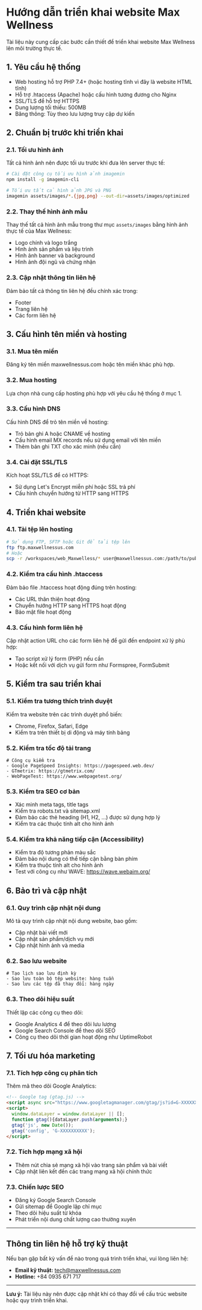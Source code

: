 # Hướng dẫn triển khai website Max Wellness

Tài liệu này cung cấp các bước cần thiết để triển khai website Max Wellness lên môi trường thực tế.

## 1. Yêu cầu hệ thống

- Web hosting hỗ trợ PHP 7.4+ (hoặc hosting tĩnh vì đây là website HTML tĩnh)
- Hỗ trợ .htaccess (Apache) hoặc cấu hình tương đương cho Nginx
- SSL/TLS để hỗ trợ HTTPS
- Dung lượng tối thiểu: 500MB
- Băng thông: Tùy theo lưu lượng truy cập dự kiến

## 2. Chuẩn bị trước khi triển khai

### 2.1. Tối ưu hình ảnh
Tất cả hình ảnh nên được tối ưu trước khi đưa lên server thực tế:
```bash
# Cài đặt công cụ tối ưu hình ảnh imagemin
npm install -g imagemin-cli

# Tối ưu tất cả hình ảnh JPG và PNG
imagemin assets/images/*.{jpg,png} --out-dir=assets/images/optimized
```

### 2.2. Thay thế hình ảnh mẫu
Thay thế tất cả hình ảnh mẫu trong thư mục `assets/images` bằng hình ảnh thực tế của Max Wellness:
- Logo chính và logo trắng
- Hình ảnh sản phẩm và liệu trình
- Hình ảnh banner và background
- Hình ảnh đội ngũ và chứng nhận

### 2.3. Cập nhật thông tin liên hệ
Đảm bảo tất cả thông tin liên hệ đều chính xác trong:
- Footer
- Trang liên hệ
- Các form liên hệ

## 3. Cấu hình tên miền và hosting

### 3.1. Mua tên miền
Đăng ký tên miền maxwellnessus.com hoặc tên miền khác phù hợp.

### 3.2. Mua hosting
Lựa chọn nhà cung cấp hosting phù hợp với yêu cầu hệ thống ở mục 1.

### 3.3. Cấu hình DNS
Cấu hình DNS để trỏ tên miền về hosting:
- Trỏ bản ghi A hoặc CNAME về hosting
- Cấu hình email MX records nếu sử dụng email với tên miền
- Thêm bản ghi TXT cho xác minh (nếu cần)

### 3.4. Cài đặt SSL/TLS
Kích hoạt SSL/TLS để có HTTPS:
- Sử dụng Let's Encrypt miễn phí hoặc SSL trả phí
- Cấu hình chuyển hướng từ HTTP sang HTTPS

## 4. Triển khai website

### 4.1. Tải tệp lên hosting
```bash
# Sử dụng FTP, SFTP hoặc Git để tải tệp lên
ftp ftp.maxwellnessus.com
# Hoặc
scp -r /workspaces/web_Maxwelless/* user@maxwellnessus.com:/path/to/public_html/
```

### 4.2. Kiểm tra cấu hình .htaccess
Đảm bảo file .htaccess hoạt động đúng trên hosting:
- Các URL thân thiện hoạt động
- Chuyển hướng HTTP sang HTTPS hoạt động
- Bảo mật file hoạt động

### 4.3. Cấu hình form liên hệ
Cập nhật action URL cho các form liên hệ để gửi đến endpoint xử lý phù hợp:
- Tạo script xử lý form (PHP) nếu cần
- Hoặc kết nối với dịch vụ gửi form như Formspree, FormSubmit

## 5. Kiểm tra sau triển khai

### 5.1. Kiểm tra tương thích trình duyệt
Kiểm tra website trên các trình duyệt phổ biến:
- Chrome, Firefox, Safari, Edge
- Kiểm tra trên thiết bị di động và máy tính bảng

### 5.2. Kiểm tra tốc độ tải trang
```
# Công cụ kiểm tra
- Google PageSpeed Insights: https://pagespeed.web.dev/
- GTmetrix: https://gtmetrix.com/
- WebPageTest: https://www.webpagetest.org/
```

### 5.3. Kiểm tra SEO cơ bản
- Xác minh meta tags, title tags
- Kiểm tra robots.txt và sitemap.xml
- Đảm bảo các thẻ heading (H1, H2, ...) được sử dụng hợp lý
- Kiểm tra các thuộc tính alt cho hình ảnh

### 5.4. Kiểm tra khả năng tiếp cận (Accessibility)
- Kiểm tra độ tương phản màu sắc
- Đảm bảo nội dung có thể tiếp cận bằng bàn phím
- Kiểm tra thuộc tính alt cho hình ảnh
- Test với công cụ như WAVE: https://wave.webaim.org/

## 6. Bảo trì và cập nhật

### 6.1. Quy trình cập nhật nội dung
Mô tả quy trình cập nhật nội dung website, bao gồm:
- Cập nhật bài viết mới
- Cập nhật sản phẩm/dịch vụ mới
- Cập nhật hình ảnh và media

### 6.2. Sao lưu website
```
# Tạo lịch sao lưu định kỳ
- Sao lưu toàn bộ tệp website: hàng tuần
- Sao lưu các tệp đã thay đổi: hàng ngày
```

### 6.3. Theo dõi hiệu suất
Thiết lập các công cụ theo dõi:
- Google Analytics 4 để theo dõi lưu lượng
- Google Search Console để theo dõi SEO
- Công cụ theo dõi thời gian hoạt động như UptimeRobot

## 7. Tối ưu hóa marketing

### 7.1. Tích hợp công cụ phân tích
Thêm mã theo dõi Google Analytics:
```html
<!-- Google tag (gtag.js) -->
<script async src="https://www.googletagmanager.com/gtag/js?id=G-XXXXXXXXXX"></script>
<script>
  window.dataLayer = window.dataLayer || [];
  function gtag(){dataLayer.push(arguments);}
  gtag('js', new Date());
  gtag('config', 'G-XXXXXXXXXX');
</script>
```

### 7.2. Tích hợp mạng xã hội
- Thêm nút chia sẻ mạng xã hội vào trang sản phẩm và bài viết
- Cập nhật liên kết đến các trang mạng xã hội chính thức

### 7.3. Chiến lược SEO
- Đăng ký Google Search Console
- Gửi sitemap để Google lập chỉ mục
- Theo dõi hiệu suất từ khóa
- Phát triển nội dung chất lượng cao thường xuyên

---

## Thông tin liên hệ hỗ trợ kỹ thuật

Nếu bạn gặp bất kỳ vấn đề nào trong quá trình triển khai, vui lòng liên hệ:

- **Email kỹ thuật:** tech@maxwellnessus.com
- **Hotline:** +84 0935 671 717

---

**Lưu ý:** Tài liệu này nên được cập nhật khi có thay đổi về cấu trúc website hoặc quy trình triển khai.
